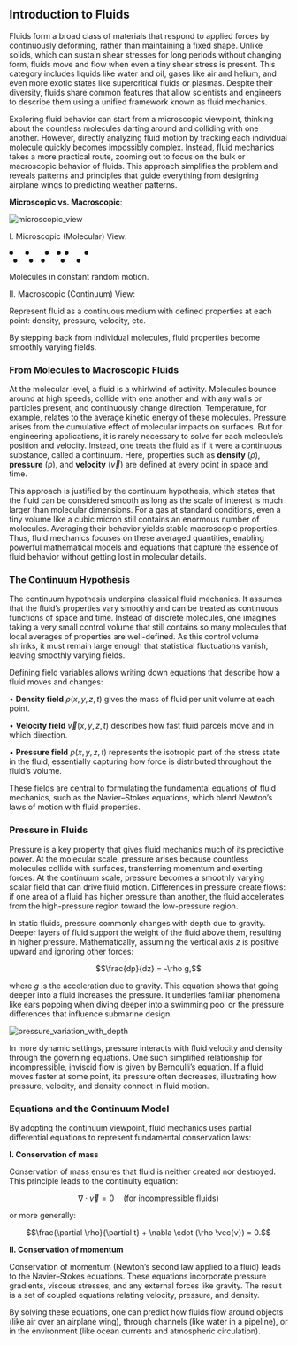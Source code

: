 ## Introduction to Fluids

Fluids form a broad class of materials that respond to applied forces by continuously deforming, rather than maintaining a fixed shape. Unlike solids, which can sustain shear stresses for long periods without changing form, fluids move and flow when even a tiny shear stress is present. This category includes liquids like water and oil, gases like air and helium, and even more exotic states like supercritical fluids or plasmas. Despite their diversity, fluids share common features that allow scientists and engineers to describe them using a unified framework known as fluid mechanics.

Exploring fluid behavior can start from a microscopic viewpoint, thinking about the countless molecules darting around and colliding with one another. However, directly analyzing fluid motion by tracking each individual molecule quickly becomes impossibly complex. Instead, fluid mechanics takes a more practical route, zooming out to focus on the bulk or macroscopic behavior of fluids. This approach simplifies the problem and reveals patterns and principles that guide everything from designing airplane wings to predicting weather patterns.

**Microscopic vs. Macroscopic**:

![microscopic_view](https://github.com/user-attachments/assets/dae1b6b6-6215-413b-b285-4aa1495d8be7)


I. Microscopic (Molecular) View:

```
●   ●    ●  ● ●    ●
 ●   ●  ●    ●   ●
```

Molecules in constant random motion.

II. Macroscopic (Continuum) View:

Represent fluid as a continuous medium  with defined properties at each point: density, pressure, velocity, etc.

By stepping back from individual molecules, fluid properties become smoothly varying fields.

### From Molecules to Macroscopic Fluids

At the molecular level, a fluid is a whirlwind of activity. Molecules bounce around at high speeds, collide with one another and with any walls or particles present, and continuously change direction. Temperature, for example, relates to the average kinetic energy of these molecules. Pressure arises from the cumulative effect of molecular impacts on surfaces. But for engineering applications, it is rarely necessary to solve for each molecule’s position and velocity. Instead, one treats the fluid as if it were a continuous substance, called a continuum. Here, properties such as **density** ($\rho$), **pressure** ($p$), and **velocity** ($\vec{v}$) are defined at every point in space and time.

This approach is justified by the continuum hypothesis, which states that the fluid can be considered smooth as long as the scale of interest is much larger than molecular dimensions. For a gas at standard conditions, even a tiny volume like a cubic micron still contains an enormous number of molecules. Averaging their behavior yields stable macroscopic properties. Thus, fluid mechanics focuses on these averaged quantities, enabling powerful mathematical models and equations that capture the essence of fluid behavior without getting lost in molecular details.

### The Continuum Hypothesis

The continuum hypothesis underpins classical fluid mechanics. It assumes that the fluid’s properties vary smoothly and can be treated as continuous functions of space and time. Instead of discrete molecules, one imagines taking a very small control volume that still contains so many molecules that local averages of properties are well-defined. As this control volume shrinks, it must remain large enough that statistical fluctuations vanish, leaving smoothly varying fields.

Defining field variables allows writing down equations that describe how a fluid moves and changes:

• **Density field** $\rho(x,y,z,t)$ gives the mass of fluid per unit volume at each point.  

• **Velocity field** $\vec{v}(x,y,z,t)$ describes how fast fluid parcels move and in which direction.  

• **Pressure field** $p(x,y,z,t)$ represents the isotropic part of the stress state in the fluid, essentially capturing how force is distributed throughout the fluid’s volume.

These fields are central to formulating the fundamental equations of fluid mechanics, such as the Navier–Stokes equations, which blend Newton’s laws of motion with fluid properties.

### Pressure in Fluids

Pressure is a key property that gives fluid mechanics much of its predictive power. At the molecular scale, pressure arises because countless molecules collide with surfaces, transferring momentum and exerting forces. At the continuum scale, pressure becomes a smoothly varying scalar field that can drive fluid motion. Differences in pressure create flows: if one area of a fluid has higher pressure than another, the fluid accelerates from the high-pressure region toward the low-pressure region.

In static fluids, pressure commonly changes with depth due to gravity. Deeper layers of fluid support the weight of the fluid above them, resulting in higher pressure. Mathematically, assuming the vertical axis $z$ is positive upward and ignoring other forces:

$$\frac{dp}{dz} = -\rho g,$$

where $g$ is the acceleration due to gravity. This equation shows that going deeper into a fluid increases the pressure. It underlies familiar phenomena like ears popping when diving deeper into a swimming pool or the pressure differences that influence submarine design.

![pressure_variation_with_depth](https://github.com/user-attachments/assets/c105544c-c44f-4792-a580-75ac685d8097)

In more dynamic settings, pressure interacts with fluid velocity and density through the governing equations. One such simplified relationship for incompressible, inviscid flow is given by Bernoulli’s equation. If a fluid moves faster at some point, its pressure often decreases, illustrating how pressure, velocity, and density connect in fluid motion.

### Equations and the Continuum Model

By adopting the continuum viewpoint, fluid mechanics uses partial differential equations to represent fundamental conservation laws:

**I. Conservation of mass**

Conservation of mass ensures that fluid is neither created nor destroyed. This principle leads to the continuity equation:

$$\nabla \cdot \vec{v} = 0 \quad \text{(for incompressible fluids)}$$

or more generally:

$$\frac{\partial \rho}{\partial t} + \nabla \cdot (\rho \vec{v}) = 0.$$

**II. Conservation of momentum**

Conservation of momentum (Newton’s second law applied to a fluid) leads to the Navier–Stokes equations. These equations incorporate pressure gradients, viscous stresses, and any external forces like gravity. The result is a set of coupled equations relating velocity, pressure, and density.

By solving these equations, one can predict how fluids flow around objects (like air over an airplane wing), through channels (like water in a pipeline), or in the environment (like ocean currents and atmospheric circulation).
